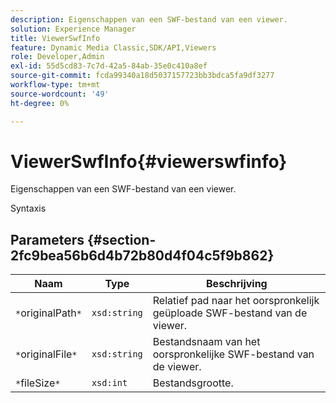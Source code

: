 ```yaml
---
description: Eigenschappen van een SWF-bestand van een viewer.
solution: Experience Manager
title: ViewerSwfInfo
feature: Dynamic Media Classic,SDK/API,Viewers
role: Developer,Admin
exl-id: 55d5cd83-7c7d-42a5-84ab-35e0c410a8ef
source-git-commit: fcda99340a18d5037157723bb3bdca5fa9df3277
workflow-type: tm+mt
source-wordcount: '49'
ht-degree: 0%

---
```


# ViewerSwfInfo{#viewerswfinfo}

Eigenschappen van een SWF-bestand van een viewer.

Syntaxis

## Parameters {#section-2fc9bea56b6d4b72b80d4f04c5f9b862}

| Naam | Type | Beschrijving |
|---|---|---|
| `*`originalPath`*` | `xsd:string` | Relatief pad naar het oorspronkelijk geüploade SWF-bestand van de viewer. |
| `*`originalFile`*` | `xsd:string` | Bestandsnaam van het oorspronkelijke SWF-bestand van de viewer. |
| `*`fileSize`*` | `xsd:int` | Bestandsgrootte. |

